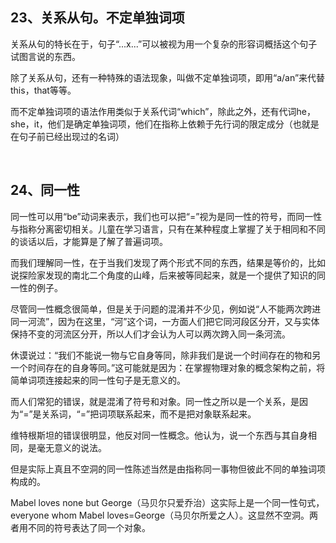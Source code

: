 <h2>23、关系从句。不定单独词项</h2><p data-pid="76VxuzbQ">关系从句的特长在于，句子“...x...”可以被视为用一个复杂的形容词概括这个句子试图言说的东西。</p><p data-pid="sSbSvTym">除了关系从句，还有一种特殊的语法现象，叫做不定单独词项，即用“a/an”来代替this，that等等。</p><p data-pid="50M_Yl_s">而不定单独词项的语法作用类似于关系代词“which”，除此之外，还有代词he，she，it，他们是确定单独词项，他们在指称上依赖于先行词的限定成分（也就是在句子前已经出现过的名词）</p><p><br></p><h2>24、同一性</h2><p data-pid="y1CmM003">同一性可以用“be”动词来表示，我们也可以把“=”视为是同一性的符号，而同一性与指称分离密切相关。儿童在学习语言，只有在某种程度上掌握了关于相同和不同的谈话以后，才能算是了解了普遍词项。</p><p data-pid="xQDdmNkJ">而我们理解同一性，在于当我们发现了两个形式不同的东西，结果是等价的，比如说探险家发现的南北二个角度的山峰，后来被等同起来，就是一个提供了知识的同一性的例子。</p><p data-pid="TbxKe6va">尽管同一性概念很简单，但是关于问题的混淆并不少见，例如说“人不能两次跨进同一河流”，因为在这里，“河”这个词，一方面人们把它同河段区分开，又与实体保持不变的河流区分开，所以人们才会认为人可以两次跨入同一条河流。</p><p data-pid="9A4VtEhb">休谟说过：“我们不能说一物与它自身等同，除非我们是说一个时间存在的物和另一个时间存在的自身等同。”这可能就是因为：在掌握物理对象的概念架构之前，将简单词项连接起来的同一性句子是无意义的。</p><p data-pid="0Yr7RLuz">而人们常犯的错误，就是混淆了符号和对象。同一性之所以是一个关系，是因为“=”是关系词，“=”把词项联系起来，而不是把对象联系起来。</p><p data-pid="hEOdoUCZ">维特根斯坦的错误很明显，他反对同一性概念。他认为，说一个东西与其自身相同，是毫无意义的说法。</p><p data-pid="Iad7b7CL">但是实际上真且不空洞的同一性陈述当然是由指称同一事物但彼此不同的单独词项构成的。</p><p data-pid="jaCo3RrH">Mabel loves none but George（马贝尔只爱乔治）这实际上是一个同一性句式，everyone whom Mabel loves=George（马贝尔所爱之人）。这显然不空洞。两者用不同的符号表达了同一个对象。</p><p></p>